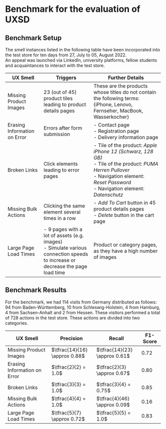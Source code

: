 # Benchmark for the evaluation of UXSD

## Benchmark Setup

The smell instances listed in the following table have been incorporated into the test store for ten days from 27, July to 05, August 2022.  
An appeal was launched via LinkedIn, university platforms, fellow students and acquaintances to interact with the test store.

| **UX Smell**          | **Triggers**                                                                                                                 | **Further Details**                                                                                                                                                                                                                |
| ---------------------------- | ------------------------------------------------------------------------------------------------------------------------------------- | ------------------------------------------------------------------------------------------------------------------------------------------------------------------------------------------------------------------------------------------- |
| Missing Product Images       | 23 (out of 45) product tiles leading to product details pages                                                                         | These are the products whose titles do not contain the following terms: \{iPhone, Lenovo, Fernseher, MacBook, Wasserkocher\}                                                                                                                |
| Erasing Information on Error | Errors after form submission                                                                                                          | - Contact page <br>- Registration page  <br>- Delivery information page                                                                                                                                                           |
| Broken Links                 | Click elements leading to error pages                                                                                                 | - Tile of the product: *Apple iPhone 12 (Schwarz, 128 GB)* <br>- Tile of the product: *PUMA Herren Pullover* <br> - Navigation element: *Reset Password*  <br>- Navigation element: *Datenschutz* |
| Missing Bulk Actions         | Clicking the same element several times in a row                                                                                      | -  *Add To Cart* button in 45 product details pages <br>- *Delete* button in the cart page                                                                                                                              |
| Large Page Load Times        | - 9 pages with a lot of assets (e.g. images) <br>- Simulate various connection speeds to increase or decrease the page load time | Product or category pages, as they have a high number of images                                                                                                                                                                             |


## Benchmark Results

For the benchmark, we had 114 visits from Germany distributed as follows: 94 from Baden-Württemberg, 10 from Schleswig-Holstein, 4 from Hamburg, 4 from Sachsen-Anhalt and 2 from Hessen.
These visitors performed a total of 728 actions in the test store. These actions are divided into two categories.

| **UX Smell**          | **Precision**        | **Recall**                                | **F1-Score**       |
|------------------------------|-------------------------------|----------------------------------------------------|-----------------------------|
| Missing Product Images       | $\tfrac{14}{16} \approx 0.88$ | $\tfrac{14}{23} \approx 0.61$                      | $0.72$  |
| Erasing Information on Error | $\tfrac{2}{2} = 1.0$          | $\tfrac{2}{3} \approx 0.67$                        | $0.80$  |
| Broken Links                 | $\tfrac{3}{3} = 1.0$          | $\tfrac{3}{4} = 0.75$        | $0.85$                        |
| Missing Bulk Actions         | $\tfrac{4}{4} = 1.0$          | $\tfrac{4}{46} \approx 0.09$ | $0.16$                        |
| Large Page Load Times        | $\tfrac{5}{7} \approx 0.72$  | $\tfrac{5}{5} = 1.0$         | $0.83$     |                   |
